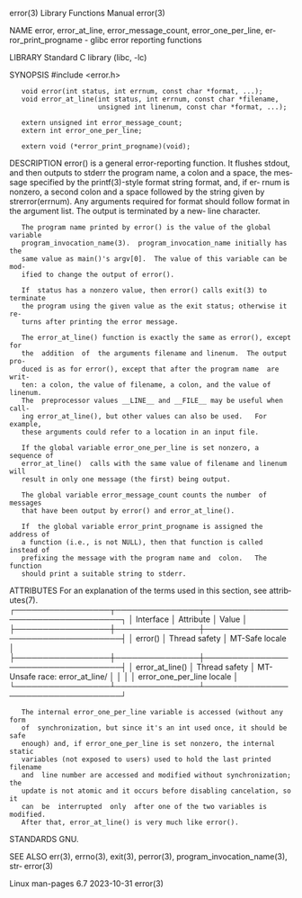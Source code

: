 error(3)                   Library Functions Manual                   error(3)

NAME
       error,   error_at_line,  error_message_count,  error_one_per_line,  er‐
       ror_print_progname - glibc error reporting functions

LIBRARY
       Standard C library (libc, -lc)

SYNOPSIS
       #include <error.h>

       void error(int status, int errnum, const char *format, ...);
       void error_at_line(int status, int errnum, const char *filename,
                          unsigned int linenum, const char *format, ...);

       extern unsigned int error_message_count;
       extern int error_one_per_line;

       extern void (*error_print_progname)(void);

DESCRIPTION
       error() is a general error-reporting function.  It flushes stdout,  and
       then  outputs to stderr the program name, a colon and a space, the mes‐
       sage specified by the printf(3)-style format string format, and, if er‐
       rnum is nonzero, a second colon and a  space  followed  by  the  string
       given  by  strerror(errnum).   Any arguments required for format should
       follow format in the argument list.  The output is terminated by a new‐
       line character.

       The program name printed by error() is the value of the global variable
       program_invocation_name(3).  program_invocation_name initially has  the
       same value as main()'s argv[0].  The value of this variable can be mod‐
       ified to change the output of error().

       If  status has a nonzero value, then error() calls exit(3) to terminate
       the program using the given value as the exit status; otherwise it  re‐
       turns after printing the error message.

       The error_at_line() function is exactly the same as error(), except for
       the  addition  of  the arguments filename and linenum.  The output pro‐
       duced is as for error(), except that after the program name  are  writ‐
       ten: a colon, the value of filename, a colon, and the value of linenum.
       The  preprocessor values __LINE__ and __FILE__ may be useful when call‐
       ing error_at_line(), but other values can also be used.   For  example,
       these arguments could refer to a location in an input file.

       If the global variable error_one_per_line is set nonzero, a sequence of
       error_at_line()  calls with the same value of filename and linenum will
       result in only one message (the first) being output.

       The global variable error_message_count counts the number  of  messages
       that have been output by error() and error_at_line().

       If  the global variable error_print_progname is assigned the address of
       a function (i.e., is not NULL), then that function is called instead of
       prefixing the message with the program name and  colon.   The  function
       should print a suitable string to stderr.

ATTRIBUTES
       For  an  explanation  of  the  terms  used in this section, see attrib‐
       utes(7).
       ┌─────────────────┬───────────────┬───────────────────────────────────┐
       │ Interface       │ Attribute     │ Value                             │
       ├─────────────────┼───────────────┼───────────────────────────────────┤
       │ error()         │ Thread safety │ MT-Safe locale                    │
       ├─────────────────┼───────────────┼───────────────────────────────────┤
       │ error_at_line() │ Thread safety │ MT-Unsafe race: error_at_line/    │
       │                 │               │ error_one_per_line locale         │
       └─────────────────┴───────────────┴───────────────────────────────────┘

       The internal error_one_per_line variable is accessed (without any  form
       of  synchronization, but since it's an int used once, it should be safe
       enough) and, if error_one_per_line is set nonzero, the internal  static
       variables (not exposed to users) used to hold the last printed filename
       and  line number are accessed and modified without synchronization; the
       update is not atomic and it occurs before disabling cancelation, so  it
       can  be  interrupted  only  after one of the two variables is modified.
       After that, error_at_line() is very much like error().

STANDARDS
       GNU.

SEE ALSO
       err(3), errno(3), exit(3), perror(3), program_invocation_name(3),  str‐
       error(3)

Linux man-pages 6.7               2023-10-31                          error(3)

